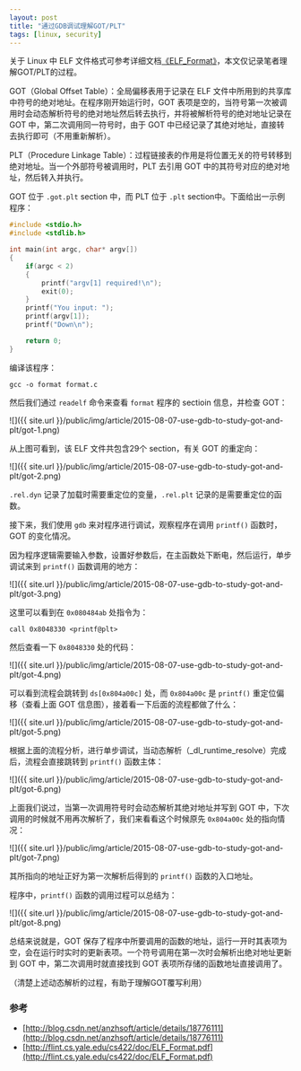 ```yaml
---
layout: post
title: "通过GDB调试理解GOT/PLT"
tags: [linux, security]
---
```



关于 Linux 中 ELF 文件格式可参考详细文档[《ELF_Format》](http://flint.cs.yale.edu/cs422/doc/ELF_Format.pdf)，本文仅记录笔者理解GOT/PLT的过程。

GOT（Global Offset Table）：全局偏移表用于记录在 ELF 文件中所用到的共享库中符号的绝对地址。在程序刚开始运行时，GOT 表项是空的，当符号第一次被调用时会动态解析符号的绝对地址然后转去执行，并将被解析符号的绝对地址记录在 GOT 中，第二次调用同一符号时，由于 GOT 中已经记录了其绝对地址，直接转去执行即可（不用重新解析）。

PLT（Procedure Linkage Table）：过程链接表的作用是将位置无关的符号转移到绝对地址。当一个外部符号被调用时，PLT 去引用 GOT 中的其符号对应的绝对地址，然后转入并执行。

GOT 位于 `.got.plt` section 中，而 PLT 位于 `.plt` section中。下面给出一示例程序：

```c
#include <stdio.h>
#include <stdlib.h>

int main(int argc, char* argv[])
{
    if(argc < 2)
    {
        printf("argv[1] required!\n");
        exit(0);
    }
    printf("You input: ");
    printf(argv[1]);
    printf("Down\n");

    return 0;
}
```

编译该程序：

	gcc -o format format.c
	
然后我们通过 `readelf` 命令来查看 `format` 程序的 sectioin 信息，并检查 GOT：

![]({{ site.url }}/public/img/article/2015-08-07-use-gdb-to-study-got-and-plt/got-1.png)

从上图可看到，该 ELF 文件共包含29个 section，有关 GOT 的重定向：

![]({{ site.url }}/public/img/article/2015-08-07-use-gdb-to-study-got-and-plt/got-2.png)

`.rel.dyn` 记录了加载时需要重定位的变量，`.rel.plt` 记录的是需要重定位的函数。

接下来，我们使用 `gdb` 来对程序进行调试，观察程序在调用 `printf()` 函数时，GOT 的变化情况。

因为程序逻辑需要输入参数，设置好参数后，在主函数处下断电，然后运行，单步调试来到 `printf()` 函数调用的地方：

![]({{ site.url }}/public/img/article/2015-08-07-use-gdb-to-study-got-and-plt/got-3.png)

这里可以看到在 `0x080484ab` 处指令为：

	call 0x8048330 <printf@plt>
	
然后查看一下 `0x8048330` 处的代码：

![]({{ site.url }}/public/img/article/2015-08-07-use-gdb-to-study-got-and-plt/got-4.png)

可以看到流程会跳转到 `ds[0x804a00c]` 处，而 `0x804a00c` 是 `printf()` 重定位偏移（查看上面 GOT 信息图），接着看一下后面的流程都做了什么：

![]({{ site.url }}/public/img/article/2015-08-07-use-gdb-to-study-got-and-plt/got-5.png)

根据上面的流程分析，进行单步调试，当动态解析（_dl_runtime_resolve）完成后，流程会直接跳转到 `printf()` 函数主体：

![]({{ site.url }}/public/img/article/2015-08-07-use-gdb-to-study-got-and-plt/got-6.png)

上面我们说过，当第一次调用符号时会动态解析其绝对地址并写到 GOT 中，下次调用的时候就不用再次解析了，我们来看看这个时候原先 `0x804a00c` 处的指向情况：

![]({{ site.url }}/public/img/article/2015-08-07-use-gdb-to-study-got-and-plt/got-7.png)

其所指向的地址正好为第一次解析后得到的 `printf()` 函数的入口地址。

程序中，`printf()` 函数的调用过程可以总结为：

![]({{ site.url }}/public/img/article/2015-08-07-use-gdb-to-study-got-and-plt/got-8.png)

总结来说就是，GOT 保存了程序中所要调用的函数的地址，运行一开时其表项为空，会在运行时实时的更新表项。一个符号调用在第一次时会解析出绝对地址更新到 GOT 中，第二次调用时就直接找到 GOT 表项所存储的函数地址直接调用了。

（清楚上述动态解析的过程，有助于理解GOT覆写利用）

### 参考

* [http://blog.csdn.net/anzhsoft/article/details/18776111](http://blog.csdn.net/anzhsoft/article/details/18776111)
* [http://flint.cs.yale.edu/cs422/doc/ELF_Format.pdf](http://flint.cs.yale.edu/cs422/doc/ELF_Format.pdf)
